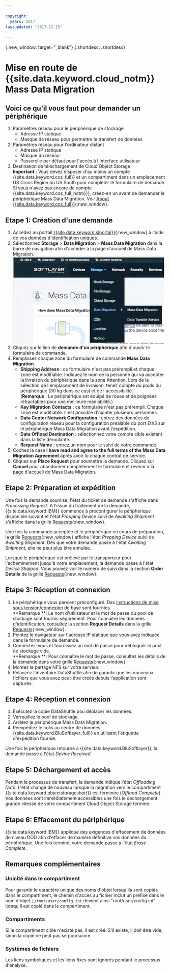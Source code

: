 ```yaml
---

copyright:
  years: 2017
lastupdated: "2017-12-15"

---
```

{:new_window: target="_blank"}
{:shortdesc: .shortdesc}

# Mise en route de {{site.data.keyword.cloud_notm}} Mass Data Migration

## Voici ce qu'il vous faut pour demander un périphérique

1. Paramètres réseau pour le périphérique de stockage
   - Adresse IP statique
   - Masque de réseau pour permettre le transfert de données
2. Paramètres réseau pour l'ordinateur distant
   - Adresse IP statique
   - Masque du réseau 
   - Passerelle par défaut pour l'accès à l'interface utilisateur
3. Destination de téléchargement de Cloud Object Storage<br/>
   **Important** : Vous devez disposer d'au moins un compte {{site.data.keyword.cos_full}} et un compartiment dans un emplacement US Cross Region ou US South pour compléter le formulaire de demande. Si vous n'avez pas encore de compte {{site.data.keyword.cos_full_notm}}}, créez-en un avant de demander le périphérique Mass Data Migration. Voir [About {{site.data.keyword.cos_full}}](https://console.bluemix.net/docs/services/cloud-object-storage/about-cos.html){:new_window}.

## Etape 1: Création d'une demande

1. Accédez au portail [{{site.data.keyword.slportal}}](https://control.softlayer.com/){:new_window} à l'aide de vos données d'identification uniques.
2. Sélectionnez **Storage** > **Data Migration** > **Mass Data Migration** dans la barre de navigation afin d'accéder à la page d'accueil de Mass Data Migration. <br/>
![Option Service de Transfert de Données dans le menu Portail client](/images/DTSinControlMenu.PNG) <br/>
3. Cliquez sur le lien de **demande d'un périphérique** afin d'ouvrir le formulaire de commande.
4. Remplissez chaque zone du formulaire de commande **Mass Data Migration**.
   - **Shipping Address** : ce formulaire n'est pas prérempli et chaque zone est modifiable. Indiquez le nom de la personne qui va accepter la livraison du périphérique dans la zone Attention. Lors de la sélection de l'emplacement de livraison, tenez compte du poids du périphérique (30 kg dans ce cas) et de l'accessibilité. <br/> (**Remarque** : Le périphérique est équipé de roues et de poignées rétractables pour une meilleure maniabilité.)
   - **Key Migration Contacts** : ce formulaire n'est pas prérempli. Chaque zone est modifiable. Il est possible d'ajouter plusieurs personnes. 
   - **Data Center Network Configuration** : entrez des données de configuration réseau pour la configuration préalable du port Eth3 sur le périphérique Mass Data Migration avant l'expédition.
   - **Data Offload Destination** : sélectionnez votre compte cible existant dans la liste déroulante.
   - **Request Name** : entrez un nom pour le suivi de votre commande.
5. Cochez la case **I have read and agree to the full terms of the Mass Data Migration Agreement** après avoir lu chaque contrat de service.
6. Cliquez sur **Place Request** pour soumettre la demande. Cliquez sur **Cancel** pour abandonner complètement le formulaire et revenir à la page d'accueil de Mass Data Migration.


## Etape 2: Préparation et expédition

Une fois la demande soumise, l'état du ticket de demande s'affiche dans *Processing Request*.  A l'issue du traitement de la demande, {{site.data.keyword.IBM}} commence à préconfigurer le périphérique disponible suivant et l'état  *Prepping Device* suivi de *Awaiting Shipment* s'affiche dans la grille [Requests](https://control.softlayer.com/storage/mdms){:new_window}.

Une fois la commande acceptée et le périphérique en cours de préparation, la grille [Requests](https://control.softlayer.com/storage/mdms){:new_window} affiche l'état *Prepping Device* suivi de *Awaiting Shipment*. Dès que votre demande passe à l'état *Awaiting Shipment*, elle ne peut plus être annulée. 

Lorsque le périphérique est prélevé par le transporteur pour l'acheminement jusqu'à votre emplacement, la demande passe à l'état *Device Shipped*. Vous pouvez voir le numéro de suivi dans la section **Order Details** de la grille [Requests](https://control.softlayer.com/storage/mdms){:new_window}.


## Etape 3: Réception et connexion

1. Le périphérique vous parvient préconfiguré. Des [instructions de mise sous tension/connexion](user-instructions.html) de base sont fournies. <br/>
  **Remarque **: Le nom d'utilisateur et le mot de passe du pool de stockage sont fournis séparément. Pour connaître les données d'identification, consultez la section **Request Details** dans la grille [Requests](https://control.softlayer.com/storage/mdms){:new_window}.
2. Pointez le navigateur sur l'adresse IP statique que vous avez indiquée dans le formulaire de demande.
3. Connectez-vous et fournissez un mot de passe pour débloquer le pool de stockage vide. <br/>
   **Remarque **: Pour connaître le mot de passe, consultez les détails de la demande dans votre grille [Requests](https://control.softlayer.com/storage/mdms){:new_window}.
4. Montez le partage NFS sur votre serveur.
5. Relancez l'inventaire DataShuttle afin de garantir que les nouveaux fichiers que vous avez peut-être créés depuis l'application sont capturés.

## Etape 4: Réception et connexion
1. Exécutez la copie DataShuttle pou déplacer les données.
2. Verrouillez le pool de stockage.
3. Arrêtez le périphérique Mass Data Migration.
4. Réexpédiez le colis au centre de données {{site.data.keyword.BluSoftlayer_full}} en utilisant l'étiquette d'expédition fournie.

Une fois le périphérique retourné à {{site.data.keyword.BluSoftlayer}}, la demande passe à l'état *Device Received*. 

## Etape 5: Déchargement et accès

Pendant le processus de transfert, la demande indique l'état *Offloading Data*. L'état change de nouveau lorsque la migration vers le compartiment {{site.data.keyword.objectstorageshort}} est terminée (*Offload Complete*). Vos données sont immédiatement accessibles une fois le déchargement grande vitesse de votre compartiment Cloud Object Storage terminé.

## Etape 6: Effacement du périphérique

{{site.data.keyword.IBM}} applique des exigences d'effacement de données de niveau DOD afin d'effacer de manière définitive vos données du périphérique. Une fois terminé, votre demande passe à l'état *Erase Complete*.

## Remarques complémentaires

### Unicité dans le compartiment

Pour garantir le caractère unique des noms d'objet lorsqu'ils sont copiés dans le compartiment, le chemin d'accès au fichier inclut un préfixe dans le nom d'objet ;  `/root/user/config.ini` devient ainsi "root/user/config.ini" lorsqu'il est copié dans le compartiment.

### Compartiments

Si le compartiment cible n'existe pas, il est créé. S'il existe, il doit être vide, sinon la copie ne peut pas se poursuivre.  

### Systèmes de fichiers


Les liens symboliques et les liens fixes sont ignorés pendant le processus d'analyse.
